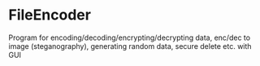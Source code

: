 # FileEncoder
Program for encoding/decoding/encrypting/decrypting data, enc/dec to image (steganography), generating random data, secure delete etc. with GUI
